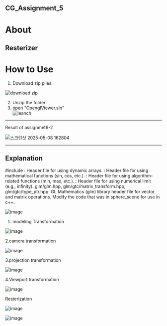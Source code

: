 ## CG_Assignment_5

About
===
Resterizer
---
How to Use
===
1. Download zip piles.  
   
![download zip](https://github.com/user-attachments/assets/3e76e9d2-5325-42a3-ba52-2bb3064c0a58)

2. Unzip the folder  
3. open "OpenglViewer.sln"  
![leanch](https://github.com/user-attachments/assets/1ed43ef3-d812-4b75-809d-fe1077eabf9b)
---
Result of assignmet6-2


![스크린샷 2025-05-08 162804](https://github.com/user-attachments/assets/690ab858-c194-4234-a3dc-f0d6e6b2b470)

---
Explanation
---
#include
<vector>: Header file for using dynamic arrays.
<cmath>: Header file for using mathematical functions (sin, cos, etc.).
<algorithm>: Header file for using algorithm-related functions (min, max, etc.).
<limits>: Header file for using numerical limit (e.g., infinity).
glm/glm.hpp, glm/gtc/matrix_transform.hpp, glm/gtc/type_ptr.hpp: GL Mathematics (glm) library header file for vector and matrix operations.
Modify the code that was in sphere_scene for use in c++.

![image](https://github.com/user-attachments/assets/4e22b99b-e849-47e0-80d5-cc334bac9b97)

1. modeling Transformation

![image](https://github.com/user-attachments/assets/568e61e2-50f1-4a41-8aee-25a6f40b9339)


2.camera transformation

![image](https://github.com/user-attachments/assets/4a37f260-8576-4ae7-8f2a-f81fdf3b918f)


3.projection transformation

![image](https://github.com/user-attachments/assets/27dfb0d3-04e7-4806-8874-bf1faaac971d)

4.Viewport transformation

![image](https://github.com/user-attachments/assets/e3798e3a-4e33-4073-bc77-d3d9ef89b95a)

Resterization

![image](https://github.com/user-attachments/assets/755f5975-aa82-4004-9d58-cd0c745dc35d)

![image](https://github.com/user-attachments/assets/23ac6121-27b5-49e5-b299-6bfe9dc0723a)


